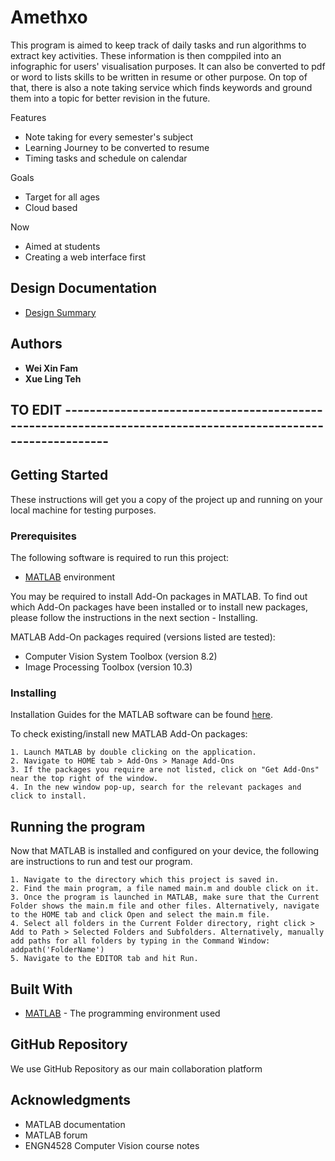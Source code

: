 # Amethxo
This program is aimed to keep track of daily tasks and run algorithms to extract key activities. These information is then comppiled into an infographic for users' visualisation purposes. It can also be converted to pdf or word to lists skills to be written in resume or other purpose. On top of that, there is also a note taking service which finds keywords and ground them into a topic for better revision in the future.


Features
* Note taking for every semester's subject
* Learning Journey to be converted to resume
* Timing tasks and schedule on calendar

Goals
* Target for all ages
* Cloud based

Now
* Aimed at students
* Creating a web interface first

## Design Documentation 
+ [Design Summary](https://github.com/WeiXinFam/amethxo/wiki/DesignSummary)


## Authors

* **Wei Xin Fam**
* **Xue Ling Teh**


## TO EDIT -------------------------------------------------------------------------------------------------------------
## Getting Started

These instructions will get you a copy of the project up and running on your local machine for testing purposes.

### Prerequisites

The following software is required to run this project:
* [MATLAB](https://au.mathworks.com/products/matlab.html) environment 

You may be required to install Add-On packages in MATLAB. To find out which Add-On packages have been installed or to install new packages, please follow the instructions in the next section - Installing. 

MATLAB Add-On packages required (versions listed are tested):
* Computer Vision System Toolbox (version 8.2)
* Image Processing Toolbox (version 10.3)

### Installing
Installation Guides for the MATLAB software can be found [here](https://au.mathworks.com/help/install/index.html?s_tid=srctitle).

To check existing/install new MATLAB Add-On packages:
```
1. Launch MATLAB by double clicking on the application.
2. Navigate to HOME tab > Add-Ons > Manage Add-Ons
3. If the packages you require are not listed, click on "Get Add-Ons" near the top right of the window.
4. In the new window pop-up, search for the relevant packages and click to install.
```

## Running the program
Now that MATLAB is installed and configured on your device, the following are instructions to run and test our program.
```
1. Navigate to the directory which this project is saved in. 
2. Find the main program, a file named main.m and double click on it. 
3. Once the program is launched in MATLAB, make sure that the Current Folder shows the main.m file and other files. Alternatively, navigate to the HOME tab and click Open and select the main.m file.
4. Select all folders in the Current Folder directory, right click > Add to Path > Selected Folders and Subfolders. Alternatively, manually add paths for all folders by typing in the Command Window: addpath('FolderName')
5. Navigate to the EDITOR tab and hit Run.
```

## Built With

* [MATLAB](https://au.mathworks.com/products/matlab.html) - The programming environment used

## GitHub Repository

We use GitHub Repository as our main collaboration platform

## Acknowledgments

* MATLAB documentation
* MATLAB forum
* ENGN4528 Computer Vision course notes


